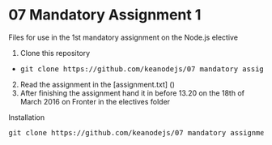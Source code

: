 # 07 Mandatory Assignment 1
Files for use in the 1st mandatory assignment on the Node.js elective 

1. Clone this repository
  * <pre>git clone https://github.com/keanodejs/07_mandatory_assignment_1.git</pre>
2. Read the assignment in the [assignment.txt] ()
3. After finishing the assignment hand it in before 13.20 on the 18th of March 2016 on Fronter in the electives folder


Installation
<pre>git clone https://github.com/keanodejs/07_mandatory_assignment_1.git</pre>




